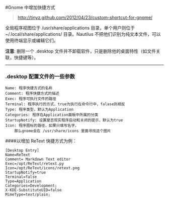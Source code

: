 #Gnome 中增加快捷方式
>http://tinyz.github.com/2012/04/23/custom-shortcut-for-gnome/

全局程序视图位于 /usr/share/applications 目录，单个用户则位于 ~/.local/share/applications/ 目录。Nautilus 不把他们识别为纯文本文件，可以使用终端显示或编辑它们。

**注意**: 删除一个 .desktop 文件并不卸载软件，只是删除他的桌面特性（如文件关联，快捷键等）。

***********
### .desktop 配置文件的一些参数

	Name: 程序快捷方式的名称
	Comment: 程序快捷方式的描述
	Exec: 程序可执行文件的路径
	Terminal: 程序执行的方式，true为执行在命令行中，falase则相反 
	Type: 程序类型，默认为Application
	Categories: 程序在Application面板中所属的分类 
	StartupNotify: 设置是否现实程序启动和关闭的提示，默认为true
	Icon: 程序图标的路径，如果只填写名字，
		那么gnome会在 /usr/share/icons 里面寻找这个图片

####以增加 ReText 快捷方式为例：

	[Desktop Entry]
	Name=ReText
	Comment= Markdown Text editor
	Exec=/opt/ReText/retext.py
	Icon=/opt/ReText/icons/retext.png
	StartupNotify=true
	Terminal=false
	Type=Application
	Categories=Development;
	X-KDE-SubstituteUID=false
	MimeType=text/plain;




